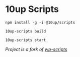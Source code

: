 # 10up Scripts

```
npm install -g -i @10up/scripts
```

```
10up-scripts build
```

```
10up-scripts start
```

*Project is a fork of [wp-scripts](https://github.com/WordPress/gutenberg/tree/master/packages/scripts)*
